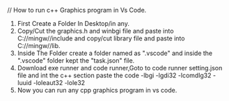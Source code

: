 // How to run c++ Graphics program in Vs Code.
1) First Create a Folder In Desktop/in any.
2) Copy/Cut the graphics.h and winbgi file and paste into C://mingw//include and copy/cut library file and paste into C://mingw//lib.
3) Inside The Folder create a folder named as ".vscode" and inside the ".vscode" folder kept the "task.json" file.
4) Download exe runner and code runner,Goto to code runner setting.json file and int the c++ section paste the code -lbgi -lgdi32 -lcomdlg32 -luuid -loleaut32 -lole32
5) Now you can run any cpp graphics program in vs code.

